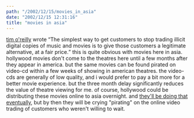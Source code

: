 ```yaml
---
path: "/2002/12/15/movies_in_asia" 
date: "2002/12/15 12:31:16" 
title: "movies in asia" 
---
```

<p><a href="http://www.openp2p.com/pub/a/p2p/2002/12/11/piracy.html">tim o'reilly</a> wrote <q>The simplest way to get customers to stop trading illicit digital copies of music and movies is to give those customers a legitimate alternative, at a fair price.</q> this is quite obvious with movies here in asia. hollywood movies don't come to the theatres here until a few months after they appear in america. but the same movies can be found pirated on video-cd within a few weeks of showing in american theatres. the video-cds are generally of low quality, and i would prefer to pay a bit more for a better movie experience. but the three month delay significantly reduces the value of theatre viewing for me. of course, hollywood could be distributing these movies online to asia overnight. and <a href="http://news.com.com/2100-1023-964285.html">they'll be doing that eventually</a>, but by then they will be crying "pirating" on the online video trading of customers who weren't willing to wait.</p>